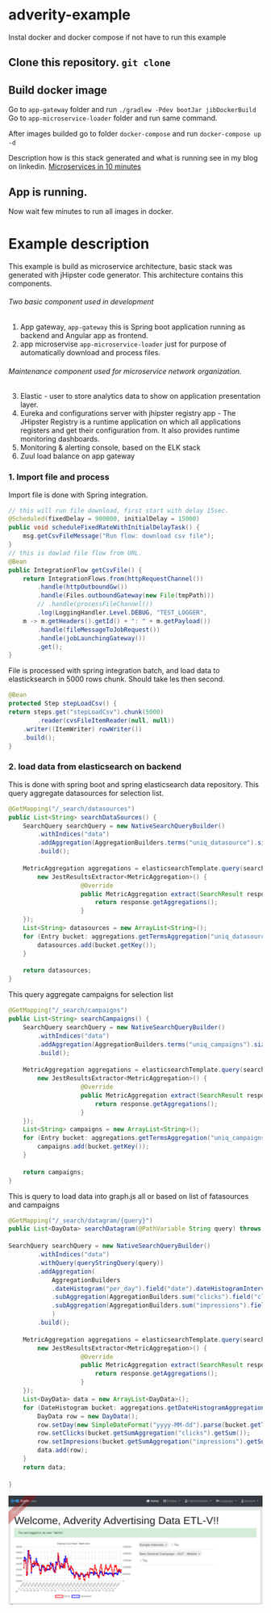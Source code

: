 # adverity-example

Instal docker and docker compose if not have to run this example

## Clone this repository. `git clone`

## Build docker image
Go to `app-gateway` folder and run `./gradlew -Pdev bootJar jibDockerBuild`
Go to `app-microservice-loader` folder and run same command.

After images builded go to folder `docker-compose` and run `docker-compose up -d`

Description how is this stack generated and what is running see in my blog on linkedin. 
[Microservices in 10 minutes](https://www.linkedin.com/pulse/microservices-java-jhipster-10-minutes-lubomir-sobinovsky/)

## App is running.
Now wait few minutes to run all images in docker. 

# Example description

This example is build as microservice architecture, basic stack was generated with jHipster code generator. 
This architecture contains this components.
###### Two basic component used in development
1. App gateway, `app-gateway` this is Spring boot application running as backend and Angular app as frontend. 
2. app microservise `app-microservice-loader` just for purpose of automatically download and process files. 
###### Maintenance component used for microservice network organization. 
3. Elastic - user to store analytics data to show on application presentation layer. 
4. Eureka and configurations server with jhipster registry app - The JHipster Registry is a runtime application on which all applications registers and get their configuration from. It also provides runtime monitoring dashboards.
5. Monitoring & alerting console, based on the ELK stack
6. Zuul load balance on app gateway

### 1. Import file and process
Import file is done with Spring integration.

```java
// this will run file download, first start with delay 15sec.
@Scheduled(fixedDelay = 900000, initialDelay = 15000)
public void scheduleFixedRateWithInitialDelayTask() {
	msg.getCsvFileMessage("Run flow: download csv file");
}
// this is dowlad file flow from URL.
@Bean
public IntegrationFlow getCsvFile() {
	return IntegrationFlows.from(httpRequestChannel())
		.handle(httpOutboundGw())
		.handle(Files.outboundGateway(new File(tmpPath)))
		// .handle(processFileChannel())
		.log(LoggingHandler.Level.DEBUG, "TEST_LOGGER",
	m -> m.getHeaders().getId() + ": " + m.getPayload())
		.handle(fileMessageToJobRequest())
		.handle(jobLaunchingGateway())
		.get();
}
```
File is processed with spring integration batch, and load data to elasticksearch in 5000 rows chunk. Should take les then second.

```java
@Bean
protected Step stepLoadCsv() {
return steps.get("stepLoadCsv").chunk(5000)
		.reader(cvsFileItemReader(null, null))
	.writer((ItemWriter) rowWriter())
	.build();
}
```
### 2. load data from elasticsearch on backend
This is done with spring boot and spring elasticsearch data repository.
This query aggregate datasources for selection list.
```java
@GetMapping("/_search/datasources")
public List<String> searchDataSources() {
	SearchQuery searchQuery = new NativeSearchQueryBuilder()
	    .withIndices("data")             
	    .addAggregation(AggregationBuilders.terms("uniq_datasource").size(100).field("datasource.keyword"))
	    .build();

	MetricAggregation aggregations = elasticsearchTemplate.query(searchQuery, 
		new JestResultsExtractor<MetricAggregation>() {
					@Override
					public MetricAggregation extract(SearchResult response) {
						return response.getAggregations();
					}
	});
	List<String> datasources = new ArrayList<String>();
	for (Entry bucket: aggregations.getTermsAggregation("uniq_datasource").getBuckets()) {
		datasources.add(bucket.getKey());
	}

	return datasources;
}

```
This query aggregate campaigns for selection list
```java
@GetMapping("/_search/campaigns")
public List<String> searchCampaigns() {
	SearchQuery searchQuery = new NativeSearchQueryBuilder()
	    .withIndices("data")             
	    .addAggregation(AggregationBuilders.terms("uniq_campaigns").size(100).field("campaign.keyword"))
	    .build();

	MetricAggregation aggregations = elasticsearchTemplate.query(searchQuery, 
		new JestResultsExtractor<MetricAggregation>() {
					@Override
					public MetricAggregation extract(SearchResult response) {
						return response.getAggregations();
					}
	});
	List<String> campaigns = new ArrayList<String>();
	for (Entry bucket: aggregations.getTermsAggregation("uniq_campaigns").getBuckets()) {
		campaigns.add(bucket.getKey());
	}

	return campaigns;
}
```
This is query to load data into graph.js all or based on list of fatasources and campaigns
```java
@GetMapping("/_search/datagram/{query}")
public List<DayData> searchDatagram(@PathVariable String query) throws ParseException {

SearchQuery searchQuery = new NativeSearchQueryBuilder()
	    .withIndices("data")
	    .withQuery(queryStringQuery(query))
	    .addAggregation(
			AggregationBuilders
			.dateHistogram("per_day").field("date").dateHistogramInterval(DateHistogramInterval.DAY)
			.subAggregation(AggregationBuilders.sum("clicks").field("clicks"))
			.subAggregation(AggregationBuilders.sum("impressions").field("impressions"))
			)
	    .build();

	MetricAggregation aggregations = elasticsearchTemplate.query(searchQuery, 
		new JestResultsExtractor<MetricAggregation>() {
					@Override
					public MetricAggregation extract(SearchResult response) {
						return response.getAggregations();
					}
	});
	List<DayData> data = new ArrayList<DayData>();
	for (DateHistogram bucket: aggregations.getDateHistogramAggregation("per_day").getBuckets()) {
		DayData row = new DayData();
		row.setDay(new SimpleDateFormat("yyyy-MM-dd").parse(bucket.getTimeAsString()));
		row.setClicks(bucket.getSumAggregation("clicks").getSum());
		row.setImpresions(bucket.getSumAggregation("impressions").getSum());
		data.add(row);
	}
	return data;

}
```

![Frontend](https://github.com/lubo08/adverity-example/blob/master/example1.png)

